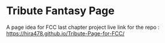 # Tribute Fantasy Page

A page idea for FCC last chapter project
live link for the repo : https://hira478.github.io/Tribute-Page-for-FCC/
